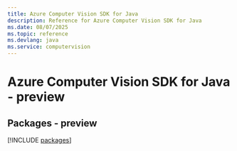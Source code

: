 ```yaml
---
title: Azure Computer Vision SDK for Java
description: Reference for Azure Computer Vision SDK for Java
ms.date: 08/07/2025
ms.topic: reference
ms.devlang: java
ms.service: computervision
---
```

# Azure Computer Vision SDK for Java - preview
## Packages - preview
[!INCLUDE [packages](computer-vision-index.md)]